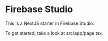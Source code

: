 # Firebase Studio

This is a NextJS starter in Firebase Studio.

To get started, take a look at src/app/page.tsx.

<!-- Triggering new deployment. -->
